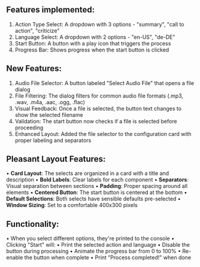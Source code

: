 ## Features implemented:

1. Action Type Select: A dropdown with 3 options - "summary", "call to action", "criticize"
2. Language Select: A dropdown with 2 options - "en-US", "de-DE"
3. Start Button: A button with a play icon that triggers the process
4. Progress Bar: Shows progress when the start button is clicked

## New Features:

1. Audio File Selector: A button labeled "Select Audio File" that opens a file dialog
2. File Filtering: The dialog filters for common audio file formats (.mp3, .wav, .m4a, .aac, .ogg, .flac)
3. Visual Feedback: Once a file is selected, the button text changes to show the selected filename
4. Validation: The start button now checks if a file is selected before proceeding
5. Enhanced Layout: Added the file selector to the configuration card with proper labeling and separators


## Pleasant Layout Features:

• **Card Layout**: The selects are organized in a card with a title and description
• **Bold Labels**: Clear labels for each component
• **Separators**: Visual separation between sections
• **Padding**: Proper spacing around all elements
• **Centered Button**: The start button is centered at the bottom
• **Default Selections**: Both selects have sensible defaults pre-selected
• **Window Sizing**: Set to a comfortable 400x300 pixels

## Functionality:

• When you select different options, they're printed to the console
• Clicking "Start" will:
  • Print the selected action and language
  • Disable the button during processing
  • Animate the progress bar from 0 to 100%
  • Re-enable the button when complete
  • Print "Process completed!" when done
